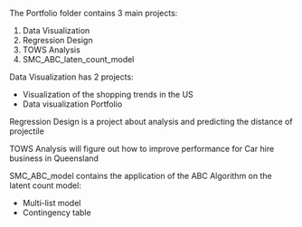 The Portfolio folder contains 3 main projects: 
1. Data Visualization
2. Regression Design
3. TOWS Analysis
4. SMC_ABC_laten_count_model


Data Visualization has 2 projects:
* Visualization of the shopping trends in the US
* Data visualization Portfolio

Regression Design is a project about analysis and predicting the distance of projectile

TOWS Analysis will figure out how to improve performance for Car hire business in Queensland 

SMC_ABC_model contains the application of the ABC Algorithm on the latent count model:
* Multi-list model
* Contingency table

